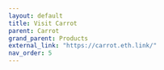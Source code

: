 ```yaml
---
layout: default
title: Visit Carrot
parent: Carrot
grand_parent: Products
external_link: "https://carrot.eth.link/"
nav_order: 5
---
```


